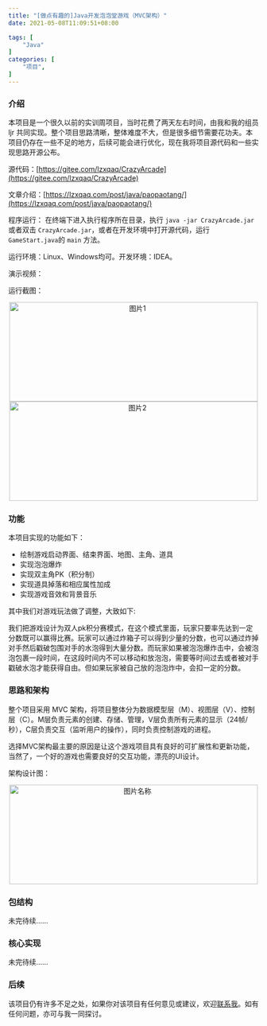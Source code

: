 ```yaml
---
title: "[做点有趣的]Java开发泡泡堂游戏（MVC架构）"
date: 2021-05-08T11:09:51+08:00

tags: [
    "Java"
]
categories: [
    "项目",
]
---
```

### 介绍
本项目是一个很久以前的实训周项目，当时花费了两天左右时间，由我和我的组员 ljr 共同实现。整个项目思路清晰，整体难度不大，但是很多细节需要花功夫。本项目仍存在一些不足的地方，后续可能会进行优化，现在我将项目源代码和一些实现思路开源公布。

源代码：[https://gitee.com/lzxqaq/CrazyArcade](https://gitee.com/lzxqaq/CrazyArcade)

文章介绍：[https://lzxqaq.com/post/java/paopaotang/](https://lzxqaq.com/post/java/paopaotang/)

程序运行： 在终端下进入执行程序所在目录，执行 `java -jar CrazyArcade.jar` 或者双击 `CrazyArcade.jar`，或者在开发环境中打开源代码，运行 `GameStart.java`的 `main` 方法。

运行环境：Linux、Windows均可。开发环境：IDEA。

演示视频：

运行截图：
<div  align="center">    
 <img src="https://cdn.jsdelivr.net/gh/lzxqaq/CrazyArcade@master/images/CrazyArcade.png" width = "500" height = "200" alt="图片1" align=center />
 <br/>
  <img src="https://cdn.jsdelivr.net/gh/lzxqaq/CrazyArcade/images/2.png" width = "500" height = "200" alt="图片2" align=center />
 </div>

### 功能
本项目实现的功能如下：

* 绘制游戏启动界面、结束界面、地图、主角、道具
* 实现泡泡爆炸
* 实现双主角PK（积分制）
* 实现道具掉落和相应属性加成
* 实现游戏音效和背景音乐

其中我们对游戏玩法做了调整，大致如下:

我们把游戏设计为双人pk积分赛模式，在这个模式里面，玩家只要率先达到一定分数既可以赢得比赛。玩家可以通过炸箱子可以得到少量的分数，也可以通过炸掉对手然后戳破包围对手的水泡得到大量分数。而玩家如果被泡泡爆炸击中，会被泡泡包裹一段时间，在这段时间内不可以移动和放泡泡，需要等时间过去或者被对手戳破水泡才能获得自由。但如果玩家被自己放的泡泡炸中，会扣一定的分数。


### 思路和架构
整个项目采用 MVC 架构，将项目整体分为数据模型层（M）、视图层（V）、控制层（C）。M层负责元素的创建、存储、管理，V层负责所有元素的显示（24帧/秒），C层负责交互（监听用户的操作），同时负责控制游戏的进程。

选择MVC架构最主要的原因是让这个游戏项目具有良好的可扩展性和更新功能，当然了，一个好的游戏也需要良好的交互功能，漂亮的UI设计。

架构设计图：

<div  align="center">    
 <img src="https://cdn.jsdelivr.net/gh/lzxqaq/CrazyArcade@master/images/design.png" width = "500" height = "200" alt="图片名称" align=center /></div>


### 包结构
未完待续……

### 核心实现
未完待续……

### 后续

该项目仍有许多不足之处，如果你对该项目有任何意见或建议，欢迎[联系我](https://lzxqaq.com/about/)。如有任何问题，亦可与我一同探讨。

